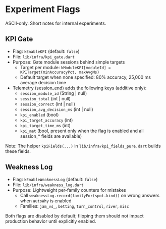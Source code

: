 # Experiment Flags

ASCII-only. Short notes for internal experiments.

## KPI Gate

- Flag: `kEnableKPI` (default: `false`)
- File: `lib/infra/kpi_gate.dart`
- Purpose: Gate module sessions behind simple targets
  - Target per module: `kModuleKPI[moduleId] = KPITarget(minAccuracyPct, maxAvgMs)`
  - Default target when none specified: 80% accuracy, 25,000 ms average decision time
- Telemetry (session_end) adds the following keys (additive only):
  - `session_module_id` (String | null)
  - `session_total` (int | null)
  - `session_correct` (int | null)
  - `session_avg_decision_ms` (int | null)
  - `kpi_enabled` (bool)
  - `kpi_target_accuracy` (int)
  - `kpi_target_time_ms` (int)
  - `kpi_met` (bool, present only when the flag is enabled and all session_* fields are available)

Note: The helper `kpiFields(...)` in `lib/infra/kpi_fields_pure.dart` builds these fields.

## Weakness Log

- Flag: `kEnableWeaknessLog` (default: `false`)
- File: `lib/infra/weakness_log.dart`
- Purpose: Lightweight per-family counters for mistakes
  - Call `weaknessLog.record(familyFor(spot.kind))` on wrong answers when `autoWhy` is enabled
  - Families: `jam_vs_`, `betting`, `turn_control`, `river`, `misc`

Both flags are disabled by default; flipping them should not impact production behavior until explicitly enabled.

